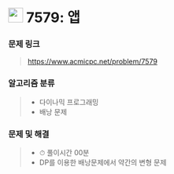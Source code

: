 # <img src="https://d2gd6pc034wcta.cloudfront.net/tier/13.svg" width="30">  7579: 앱

### 문제 링크

> https://www.acmicpc.net/problem/7579



### 알고리즘 분류

>- 다이나믹 프로그래밍
>- 배낭 문제



### 문제 및 해결

>- ⏱ 풀이시간 00분
>- DP를 이용한 배낭문제에서 약간의 변형 문제
